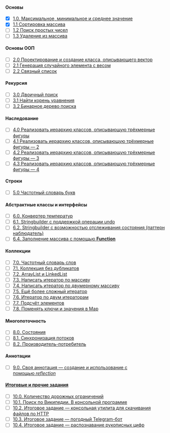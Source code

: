 
#### Основы
- [x] [1.0. Максимальное, минимальное и среднее значение](https://habr.com/ru/articles/440436/#10)
- [x] [1.1 Сортировка массива](https://habr.com/ru/articles/440436/#11)
- [ ] [1.2 Поиск простых чисел](https://habr.com/ru/articles/440436/#12)
- [ ] [1.3 Удаление из массива](https://habr.com/ru/articles/440436/#13)

#### Основы ООП
- [ ] [2.0 Проектирование и создание класса, описывающего вектор](https://habr.com/ru/articles/440436/#20)
- [ ] [2.1 Генерация случайного элемента с весом](https://habr.com/ru/articles/440436/#21)
- [ ] [2.2 Связный список](https://habr.com/ru/articles/440436/#22)

#### Рекурсия
- [ ] [3.0 Двоичный поиск](https://habr.com/ru/articles/440436/#30)
- [ ] [3.1 Найти корень уравнения](https://habr.com/ru/articles/440436/#31)
- [ ] [3.2 Бинарное дерево поиска](https://habr.com/ru/articles/440436/#32)

#### Наследование
- [ ] [4.0 Реализовать иерархию классов, описывающую трёхмерные фигуры](https://habr.com/ru/articles/440436/#40)
- [ ] [4.1 Реализовать иерархию классов, описывающую трёхмерные фигуры — 2](https://habr.com/ru/articles/440436/#41)
- [ ] [4.2 Реализовать иерархию классов, описывающую трёхмерные фигуры — 3](https://habr.com/ru/articles/440436/#42)
- [ ] [4.3 Реализовать иерархию классов, описывающую трёхмерные фигуры — 4](https://habr.com/ru/articles/440436/#43)

#### Строки
- [ ] [5.0 Частотный словарь букв](https://habr.com/ru/articles/440436/#50)

#### Абстрактные классы и интерфейсы
- [ ] [6.0. Конвертер температур](https://habr.com/ru/articles/440436/#60)
- [ ] [6.1. Stringbuilder с поддержкой операции undo](https://habr.com/ru/articles/440436/#61)
- [ ] [6.2. Stringbuilder с возможностью отслеживания состояния (паттерн наблюдатель)](https://habr.com/ru/articles/440436/#62)
- [ ] [6.4. Заполнение массива с помощью **Function**](https://habr.com/ru/articles/440436/#64)

#### Коллекции
- [ ] [7.0. Частотный словарь слов](https://habr.com/ru/articles/440436/#70)
- [ ] [7.1. Коллекция без дубликатов](https://habr.com/ru/articles/440436/#71)
- [ ] [7.2. ArrayList и LinkedList](https://habr.com/ru/articles/440436/#72)
- [ ] [7.3. Написать итератор по массиву](https://habr.com/ru/articles/440436/#73)
- [ ] [7.4. Написать итератор по двумерному массиву](https://habr.com/ru/articles/440436/#74)
- [ ] [7.5. Ещё более сложный итератор](https://habr.com/ru/articles/440436/#75)
- [ ] [7.6. Итератор по двум итераторам](https://habr.com/ru/articles/440436/#76)
- [ ] [7.7. Подсчёт элементов](https://habr.com/ru/articles/440436/#77)
- [ ] [7.8. Поменять ключи и значения в Map](https://habr.com/ru/articles/440436/#78)

#### Многопоточность
- [ ] [8.0. Состояния](https://habr.com/ru/articles/440436/#80)
- [ ] [8.1. Синхронизация потоков](https://habr.com/ru/articles/440436/#81)
- [ ] [8.2. Производитель-потребитель](https://habr.com/ru/articles/440436/#82)

#### Аннотации
- [ ] [9.0. Своя аннотация — создание и использование с помощью _reflection_](https://habr.com/ru/articles/440436/#90)

#### [Итоговые и прочие задания](https://habr.com/ru/articles/440436/#final_exercises)
- [ ] [10.0. Количество дорожных ограничений](https://habr.com/ru/articles/440436/#100)
- [ ] [10.1. Поиск по Википедии. В консольной программе](https://habr.com/ru/articles/440436/#101)
- [ ] [10.2. Итоговое задание — консольная утилита для скачивания файлов по HTTP](https://habr.com/ru/articles/440436/#102)
- [ ] [10.3. Итоговое задание — погодный Telegram-бот](https://habr.com/ru/articles/440436/#103)
- [ ] [10.4. Итоговое задание — распознавание рукописных цифр](https://habr.com/ru/articles/440436/#104)
